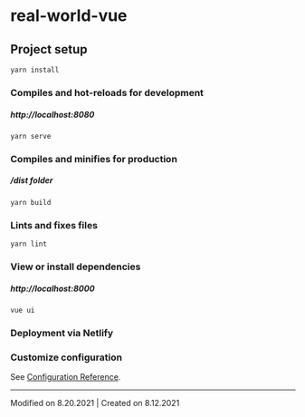 # real-world-vue

## Project setup
```
yarn install

```

### Compiles and hot-reloads for development
##### http://localhost:8080
```
yarn serve
```

### Compiles and minifies for production
##### /dist folder
```
yarn build
```

### Lints and fixes files
```
yarn lint
```

### View or install dependencies
##### http://localhost:8000
```
vue ui
```

### Deployment via Netlify

### Customize configuration
See [Configuration Reference](https://cli.vuejs.org/config/).

---

Modified on 8.20.2021 | Created on 8.12.2021
